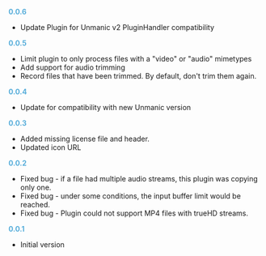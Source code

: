 
**<span style="color:#56adda">0.0.6</span>**
- Update Plugin for Unmanic v2 PluginHandler compatibility

**<span style="color:#56adda">0.0.5</span>**
- Limit plugin to only process files with a "video" or "audio" mimetypes
- Add support for audio trimming
- Record files that have been trimmed. By default, don't trim them again.

**<span style="color:#56adda">0.0.4</span>**
- Update for compatibility with new Unmanic version

**<span style="color:#56adda">0.0.3</span>**
- Added missing license file and header.
- Updated icon URL

**<span style="color:#56adda">0.0.2</span>**
- Fixed bug - if a file had multiple audio streams, this plugin was copying only one.
- Fixed bug - under some conditions, the input buffer limit would be reached.
- Fixed bug - Plugin could not support MP4 files with trueHD streams.

**<span style="color:#56adda">0.0.1</span>**
- Initial version
